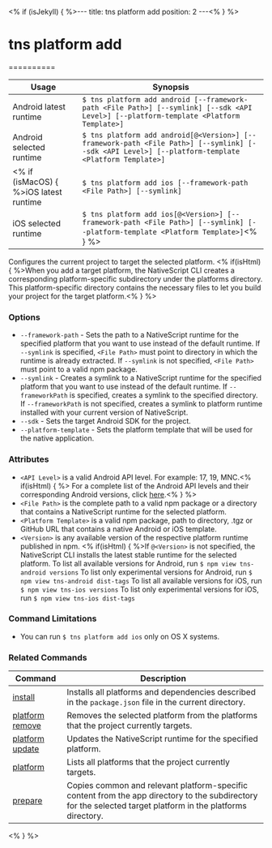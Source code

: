 <% if (isJekyll) { %>---
title: tns platform add
position: 2
---<% } %>
# tns platform add
==========

Usage | Synopsis
------|-------
Android latest runtime | `$ tns platform add android [--framework-path <File Path>] [--symlink] [--sdk <API Level>] [--platform-template <Platform Template>]`
Android selected runtime | `$ tns platform add android[@<Version>] [--framework-path <File Path>] [--symlink] [--sdk <API Level>] [--platform-template <Platform Template>]`
<% if (isMacOS) { %>iOS latest runtime | `$ tns platform add ios [--framework-path <File Path>] [--symlink]`
iOS selected runtime | `$ tns platform add ios[@<Version>] [--framework-path <File Path>] [--symlink] [--platform-template <Platform Template>]`<% } %>

Configures the current project to target the selected platform. <% if(isHtml) { %>When you add a target platform, the NativeScript CLI creates a corresponding platform-specific subdirectory under the platforms directory. This platform-specific directory contains the necessary files to let you build your project for the target platform.<% } %>

### Options
* `--framework-path` - Sets the path to a NativeScript runtime for the specified platform that you want to use instead of the default runtime. If `--symlink` is specified, `<File Path>` must point to directory in which the runtime is already extracted. If `--symlink` is not specified, `<File Path>` must point to a valid npm package.
* `--symlink` - Creates a symlink to a NativeScript runtime for the specified platform that you want to use instead of the default runtime. If `--frameworkPath` is specified, creates a symlink to the specified directory. If `--frameworkPath` is not specified, creates a symlink to platform runtime installed with your current version of NativeScript.
* `--sdk` - Sets the target Android SDK for the project.
* `--platform-template` - Sets the platform template that will be used for the native application.

### Attributes
* `<API Level>` is a valid Android API level. For example: 17, 19, MNC.<% if(isHtml) { %> For a complete list of the Android API levels and their corresponding Android versions, click [here](http://developer.android.com/guide/topics/manifest/uses-sdk-element.html#platform).<% } %>
* `<File Path>` is the complete path to a valid npm package or a directory that contains a NativeScript runtime for the selected platform.
* `<Platform Template>` is a valid npm package, path to directory, .tgz or GitHub URL that contains a native Android or iOS template.
* `<Version>` is any available version of the respective platform runtime published in npm. <% if(isHtml) { %>If `@<Version>` is not specified, the NativeScript CLI installs the latest stable runtime for the selected platform.
To list all available versions for Android, run `$ npm view tns-android versions`
To list only experimental versions for Android, run `$ npm view tns-android dist-tags`
To list all available versions for iOS, run `$ npm view tns-ios versions`
To list only experimental versions for iOS, run `$ npm view tns-ios dist-tags`

### Command Limitations

* You can run `$ tns platform add ios` only on OS X systems.

### Related Commands

Command | Description
----------|----------
[install](install.html) | Installs all platforms and dependencies described in the `package.json` file in the current directory.
[platform remove](platform-remove.html) | Removes the selected platform from the platforms that the project currently targets.
[platform update](platform-update.html) | Updates the NativeScript runtime for the specified platform.
[platform](platform.html) | Lists all platforms that the project currently targets.
[prepare](prepare.html) | Copies common and relevant platform-specific content from the app directory to the subdirectory for the selected target platform in the platforms directory.
<% } %>